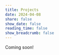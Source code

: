 ```yaml
---
title: Projects
date: 2024-04-08
share: false
show_date: false
reading_time: false
show_breadcrumb: false
---
```


Coming soon!
